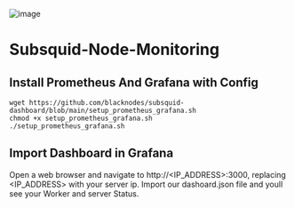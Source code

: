 ![image](https://github.com/blacknodes/subsquid-dashboard/assets/85839823/ee096020-5dfe-416d-a0b0-4716e5b8f21f)
# Subsquid-Node-Monitoring
## Install Prometheus And Grafana with Config
```
wget https://github.com/blacknodes/subsquid-dashboard/blob/main/setup_prometheus_grafana.sh
chmod +x setup_prometheus_grafana.sh
./setup_prometheus_grafana.sh
```
## Import Dashboard in Grafana
Open a web browser and navigate to http://<IP_ADDRESS>:3000, replacing <IP_ADDRESS> with your server ip.
Import our dashoard.json file and youll see your Worker and server Status.
